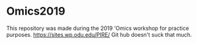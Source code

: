 # Omics2019
This repository was made during the 2019 'Omics workshop for practice purposes. https://sites.wp.odu.edu/PIRE/
Git hub doesn't suck that much.
